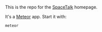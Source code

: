 This is the repo for the [SpaceTalk](http://spacetalkapp.com) homepage.

It's a [Meteor](http://meteor.com) app. Start it with:

```
meteor
```
